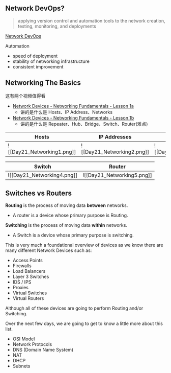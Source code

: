 ## Network DevOps?

> applying version control and automation tools to the network creation, testing, monitoring, and deployments

[Network DevOps](https://www.thousandeyes.com/learning/techtorials/network-devops) 

Automation
- speed of deployment
- stability of networking infrastructure
- consistent improvement
## Networking The Basics
这有两个视频值得看
- [Network Devices - Networking Fundamentals - Lesson 1a](https://www.youtube.com/watch?v=bj-Yfakjllc&list=PLIFyRwBY_4bRLmKfP1KnZA6rZbRHtxmXi&index=1)
	- 讲的是什么是 Hosts、IP Address、Networks
- [Network Devices - Networking Fundamentals - Lesson 1b](https://www.youtube.com/watch?v=H7-NR3Q3BeI&list=PLIFyRwBY_4bRLmKfP1KnZA6rZbRHtxmXi&index=2)
	- 讲的是什么是 Repeater、Hub、Bridge、Switch、Router(难点)

| Hosts | IP Addresses | Network | 
| ----- | ------------ | ------- | 
|   ![[Day21_Networking1.png]]    |      ![[Day21_Networking2.png]]        |   ![[Day21_Networking3.png]]      |

| Switch | Router |
| ------ | ------ |
| ![[Day21_Networking4.png]]     |    ![[Day21_Networking5.png]]    |

## Switches vs Routers

**Routing** is the process of moving data **between** networks.

-   A router is a device whose primary purpose is Routing.

**Switching** is the process of moving data **within** networks.

-   A Switch is a device whose primary purpose is switching.

This is very much a foundational overview of devices as we know there are many different Network Devices such as:

-   Access Points
-   Firewalls
-   Load Balancers
-   Layer 3 Switches
-   IDS / IPS
-   Proxies
-   Virtual Switches
-   Virtual Routers

Although all of these devices are going to perform Routing and/or Switching.

Over the next few days, we are going to get to know a little more about this list.

-   OSI Model
-   Network Protocols
-   DNS (Domain Name System)
-   NAT
-   DHCP
-   Subnets


